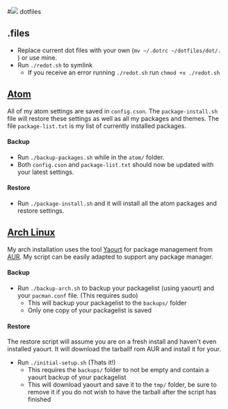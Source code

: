 #![](http://i.imgur.com/msEXHsu.png) dotfiles

## .files
- Replace current dot files with your own (`mv ~/.dotrc ~/dotfiles/dot/. `) or use mine.
- Run `./redot.sh` to symlink
	- If you receive an error running `./redot.sh` run `chmod +x ./redot.sh`

## [Atom](atom.io) 
All of my atom settings are saved in `config.cson`. The `package-install.sh` file will restore these settings as well as all my packages and themes. The file `package-list.txt` is my list of currently installed packages.

#### Backup 
- Run `./backup-packages.sh` while in the `atom/` folder. 
- Both `config.cson` and `package-list.txt` should now be updated with your latest settings.

#### Restore
- Run `./package-install.sh` and it will install all the atom packages and restore settings.

## [Arch Linux](https://www.archlinux.org/) 

My arch installation uses the tool [Yaourt](https://wiki.archlinux.org/index.php/Yaourt) for package management from [AUR](https://aur.archlinux.org/). My script can be easily adapted to support any package manager.

#### Backup
- Run `./backup-arch.sh` to backup your packagelist (using yaourt) and your `pacman.conf` file. (This requires sudo)
	- This will backup your packagelist to the `backups/` folder
	- Only one copy of your packagelist is saved

#### Restore
The restore script will assume you are on a fresh install and haven't even installed yaourt. It will download the tarballf rom AUR and install it for your.

- Run `./initial-setup.sh` (Thats it!)
	- This requires the `backups/` folder to not be empty and contain a yaourt backup of your packagelist
	- This will download yaourt and save it to the `tmp/` folder, be sure to remove it if you do not wish to have the tarball after the script has finished